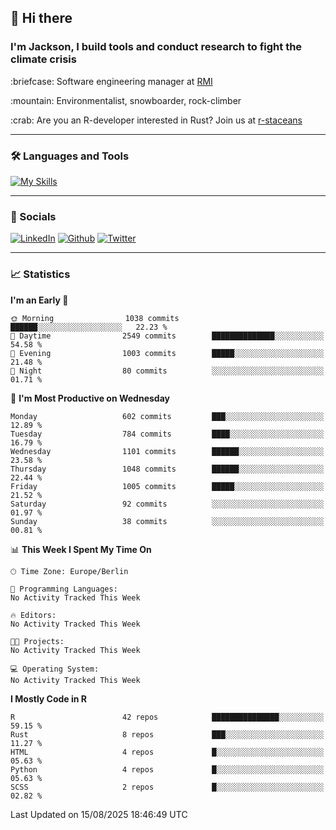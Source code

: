 ## :wave: Hi there
### I'm Jackson, I build tools and conduct research to fight the climate crisis
<p> :briefcase: Software engineering manager at <a href="https://rmi.org/" alt="RMI">RMI</a></p>
<p> :mountain: Environmentalist, snowboarder, rock-climber</p>
<p> :crab: Are you an R-developer interested in Rust? Join us at <a href="https://github.com/r-staceans" alt="r-staceans">r-staceans</a></p>

---

### :hammer_and_wrench: Languages and Tools

[![My Skills](https://skillicons.dev/icons?i=r,python,rust,docker,svelte,js,neovim,azure,postgresql,kubernetes,html,css&perline=6&theme=dark)](https://skillicons.dev)

---

### :iphone: Socials

[![LinkedIn](https://skillicons.dev/icons?i=linkedin&theme=dark)](https://www.linkedin.com/in/jackson-hoffart/) 
[![Github](https://skillicons.dev/icons?i=github&theme=dark)](https://github.com/jdhoffa) 
[![Twitter](https://skillicons.dev/icons?i=twitter&theme=dark)](https://twitter.com/jdhoffart) 

---

### :chart_with_upwards_trend: Statistics

 
<!--START_SECTION:waka-->
**I'm an Early 🐤** 

```text
🌞 Morning                1038 commits        ██████░░░░░░░░░░░░░░░░░░░   22.23 % 
🌆 Daytime                2549 commits        ██████████████░░░░░░░░░░░   54.58 % 
🌃 Evening                1003 commits        █████░░░░░░░░░░░░░░░░░░░░   21.48 % 
🌙 Night                  80 commits          ░░░░░░░░░░░░░░░░░░░░░░░░░   01.71 % 
```
📅 **I'm Most Productive on Wednesday** 

```text
Monday                   602 commits         ███░░░░░░░░░░░░░░░░░░░░░░   12.89 % 
Tuesday                  784 commits         ████░░░░░░░░░░░░░░░░░░░░░   16.79 % 
Wednesday                1101 commits        ██████░░░░░░░░░░░░░░░░░░░   23.58 % 
Thursday                 1048 commits        ██████░░░░░░░░░░░░░░░░░░░   22.44 % 
Friday                   1005 commits        █████░░░░░░░░░░░░░░░░░░░░   21.52 % 
Saturday                 92 commits          ░░░░░░░░░░░░░░░░░░░░░░░░░   01.97 % 
Sunday                   38 commits          ░░░░░░░░░░░░░░░░░░░░░░░░░   00.81 % 
```


📊 **This Week I Spent My Time On** 

```text
🕑︎ Time Zone: Europe/Berlin

💬 Programming Languages: 
No Activity Tracked This Week

🔥 Editors: 
No Activity Tracked This Week

🐱‍💻 Projects: 
No Activity Tracked This Week

💻 Operating System: 
No Activity Tracked This Week
```

**I Mostly Code in R** 

```text
R                        42 repos            ███████████████░░░░░░░░░░   59.15 % 
Rust                     8 repos             ███░░░░░░░░░░░░░░░░░░░░░░   11.27 % 
HTML                     4 repos             █░░░░░░░░░░░░░░░░░░░░░░░░   05.63 % 
Python                   4 repos             █░░░░░░░░░░░░░░░░░░░░░░░░   05.63 % 
SCSS                     2 repos             █░░░░░░░░░░░░░░░░░░░░░░░░   02.82 % 
```




 Last Updated on 15/08/2025 18:46:49 UTC
<!--END_SECTION:waka-->
